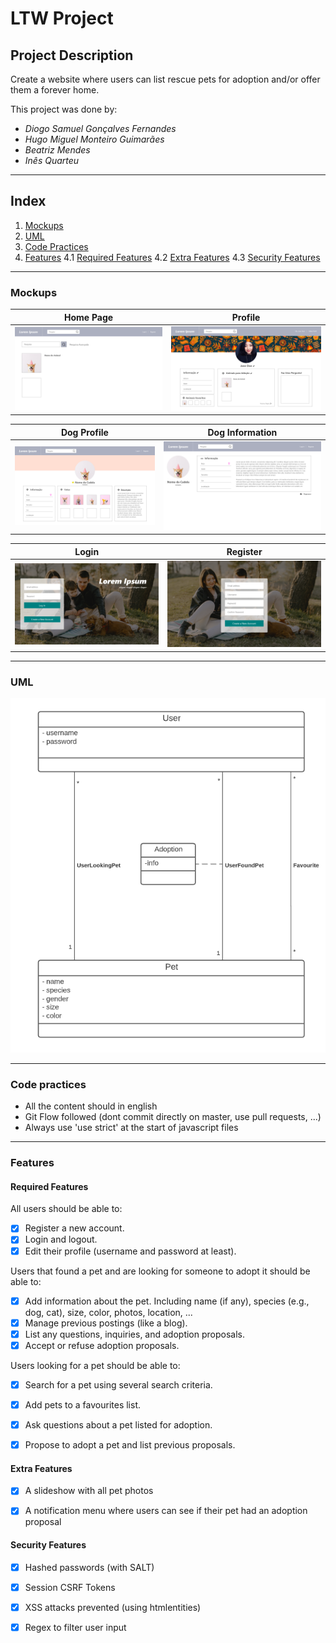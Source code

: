 # LTW Project

## Project Description
Create a website where users can list rescue pets for adoption and/or offer them a forever home.

This project was done by:
- *Diogo Samuel Gonçalves Fernandes*
- *Hugo Miguel Monteiro Guimarães*
- *Beatriz Mendes*
- *Inês Quarteu*

---
## Index
1. [Mockups](#Mockups)
2. [UML](#UML)
3. [Code Practices](#Code-Practices)
4. [Features](#Features)
    4.1 [Required Features](#Required-Features)
    4.2 [Extra Features](#Extra-Features)
    4.3 [Security Features](#Security-Features)
---

### Mockups

| Home Page | Profile |
| --- | --- |
| ![Home Page](./docs/mockups/home-page.png) | ![Profile](./docs/mockups/profile.png) |

| Dog Profile | Dog Information |
| --- | --- |
| ![Dog Profile](./docs/mockups/dog-profile.png) | ![Information](./docs/mockups/information.png) |


|Login | Register |
| --- | --- |
| ![Login](./docs/mockups/login.png) | ![Register](./docs/mockups/Register.png) |

---
### UML

![UML](./docs/uml/UML.png)

---
### Code practices

- All the content should in english
- Git Flow followed (dont commit directly on master, use pull requests, ...)
- Always use 'use strict' at the start of javascript files

---
### Features

#### Required Features
All users should be able to:
- [x] Register a new account.
- [x] Login and logout.
- [x] Edit their profile (username and password at least).

Users that found a pet and are looking for someone to adopt it should be able to:
- [x] Add information about the pet. Including name (if any), species (e.g., dog, cat), size, color, photos, location, ...
- [x] Manage previous postings (like a blog).
- [x] List any questions, inquiries, and adoption proposals.
- [x] Accept or refuse adoption proposals.

Users looking for a pet should be able to:
- [x] Search for a pet using several search criteria.
- [x] Add pets to a favourites list.
- [x] Ask questions about a pet listed for adoption.
- [x] Propose to adopt a pet and list previous proposals.


#### Extra Features

- [x] A slideshow with all pet photos
- [x] A notification menu where users can see if their pet had an adoption proposal


#### Security Features

- [x] Hashed passwords (with SALT)
- [x] Session CSRF Tokens
- [x] XSS attacks prevented (using htmlentities)
- [x] Regex to filter user input






